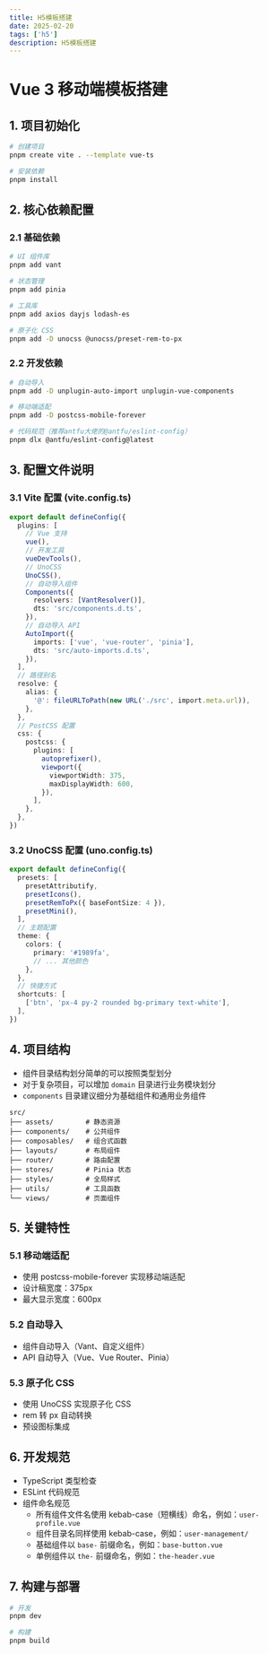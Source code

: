 ```yaml
---
title: H5模板搭建
date: 2025-02-20
tags: ['h5']
description: H5模板搭建
---
```


# Vue 3 移动端模板搭建

## 1. 项目初始化
```bash
# 创建项目
pnpm create vite . --template vue-ts

# 安装依赖
pnpm install
```

## 2. 核心依赖配置

### 2.1 基础依赖
```bash
# UI 组件库
pnpm add vant

# 状态管理
pnpm add pinia

# 工具库
pnpm add axios dayjs lodash-es

# 原子化 CSS
pnpm add -D unocss @unocss/preset-rem-to-px
```

### 2.2 开发依赖
```bash
# 自动导入
pnpm add -D unplugin-auto-import unplugin-vue-components

# 移动端适配
pnpm add -D postcss-mobile-forever

# 代码规范（推荐antfu大佬的@antfu/eslint-config）
pnpm dlx @antfu/eslint-config@latest
```

## 3. 配置文件说明

### 3.1 Vite 配置 (vite.config.ts)
```typescript
export default defineConfig({
  plugins: [
    // Vue 支持
    vue(),
    // 开发工具
    vueDevTools(),
    // UnoCSS
    UnoCSS(),
    // 自动导入组件
    Components({
      resolvers: [VantResolver()],
      dts: 'src/components.d.ts',
    }),
    // 自动导入 API
    AutoImport({
      imports: ['vue', 'vue-router', 'pinia'],
      dts: 'src/auto-imports.d.ts',
    }),
  ],
  // 路径别名
  resolve: {
    alias: {
      '@': fileURLToPath(new URL('./src', import.meta.url)),
    },
  },
  // PostCSS 配置
  css: {
    postcss: {
      plugins: [
        autoprefixer(),
        viewport({
          viewportWidth: 375,
          maxDisplayWidth: 600,
        }),
      ],
    },
  },
})
```

### 3.2 UnoCSS 配置 (uno.config.ts)
```typescript
export default defineConfig({
  presets: [
    presetAttributify,
    presetIcons(),
    presetRemToPx({ baseFontSize: 4 }),
    presetMini(),
  ],
  // 主题配置
  theme: {
    colors: {
      primary: '#1989fa',
      // ... 其他颜色
    },
  },
  // 快捷方式
  shortcuts: [
    ['btn', 'px-4 py-2 rounded bg-primary text-white'],
  ],
})
```

## 4. 项目结构

- 组件目录结构划分简单的可以按照类型划分
- 对于复杂项目，可以增加 `domain` 目录进行业务模块划分
- `components` 目录建议细分为基础组件和通用业务组件
```
src/
├── assets/        # 静态资源
├── components/    # 公共组件
├── composables/   # 组合式函数
├── layouts/       # 布局组件
├── router/        # 路由配置
├── stores/        # Pinia 状态
├── styles/        # 全局样式
├── utils/         # 工具函数
└── views/         # 页面组件
```

## 5. 关键特性

### 5.1 移动端适配
- 使用 postcss-mobile-forever 实现移动端适配
- 设计稿宽度：375px
- 最大显示宽度：600px

### 5.2 自动导入
- 组件自动导入（Vant、自定义组件）
- API 自动导入（Vue、Vue Router、Pinia）

### 5.3 原子化 CSS
- 使用 UnoCSS 实现原子化 CSS
- rem 转 px 自动转换
- 预设图标集成

## 6. 开发规范
- TypeScript 类型检查
- ESLint 代码规范
- 组件命名规范
  - 所有组件文件名使用 kebab-case（短横线）命名，例如：`user-profile.vue`
  - 组件目录名同样使用 kebab-case，例如：`user-management/`
  - 基础组件以 `base-` 前缀命名，例如：`base-button.vue`
  - 单例组件以 `the-` 前缀命名，例如：`the-header.vue`

## 7. 构建与部署
```bash
# 开发
pnpm dev

# 构建
pnpm build
```
